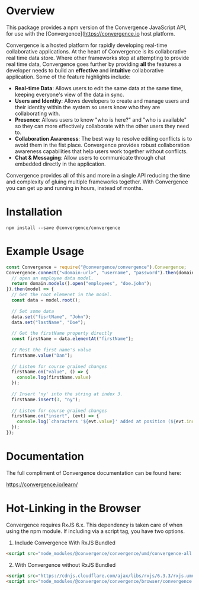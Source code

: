 # Overview
This package provides a npm version of the Convergence JavaScript API, for use with the [Convergence](https://convergence.io host platform.

Convergence is a hosted platform for rapidly developing real-time collaborative applications. At the heart of Convergence is its collaborative real time data store. Where other frameworks stop at attempting to provide real time data, Convergence goes further by providing **all** the features a developer needs to build an **effective** and **intuitive** collaborative application. Some of the feature highlights include:

* **Real-time Data**: Allows users to edit the same data at the same time, keeping everyone's view of the data in sync.
* **Users and Identity**: Allows developers to create and manage users and their identity within the system so users know who they are collaborating with.
* **Presence**: Allows users to know "who is here?" and "who is available" so they can more effectively collaborate with the other users they need to.
* **Collaboration Awareness**: The best way to resolve editing conflicts is to avoid them in the fist place. Convergence provides robust collaboration awareness capabilities that help users work together without conflicts.
* **Chat & Messaging**: Allow users to communicate through chat embedded directly in the application.

Convergence provides all of this and more in a single API reducing the time and complexity of gluing multiple frameworks together. With Convergence you can get up and running in hours, instead of months.

# Installation
```shell
npm install --save @convergence/convergence
```

# Example Usage
```javascript
const Convergence = require("@convergence/convergence").Convergence;
Convergence.connect("<domain-url>", "username", "password").then(domain => {
  // open an employee data model.
  return domain.models().open("employees", "doe.john");
}).then(model => {
  // Get the root elemenet in the model.
  const data = model.root();
  
  // Set some data
  data.set("fisrtName", "John");
  data.set("lastName", "Doe");
  
  // Get the firstName property directly
  const firstName = data.elementAt("firstName");
  
  // Rest the first name's value
  firstName.value("Dan");
  
  // Listen for course grained changes
  firstName.on("value", () => {
    console.log(firstName.value)
  });
  
  // Insert 'ny' into the string at index 3.
  firstName.insert(3, "ny");
  
  // Listen for course grained changes
  firstName.on("insert", (evt) => {
    console.log(`characters '${evt.value}' added at position (${evt.index})`)
  });
});
```

# Documentation
The full compliment of Convergence documentation can be found here:

https://convergence.io/learn/

# Hot-Linking in the Browser
Convergence requires RxJS 6.x.  This dependency is taken care of when using the npm module.  If including via a script tag, you have two options.

1) Include Convergence With RxJS Bundled
  ```html
  <script src="node_modules/@convergence/convergence/umd/convergence-all.js"></script>
  ```

2) With Convergence without RxJS Bundled
  ```html
  <script src="https://cdnjs.cloudflare.com/ajax/libs/rxjs/6.3.3/rxjs.umd.min.js"></script>
  <script src="node_modules/@convergence/convergence/browser/convergence.js"></script>
  ```